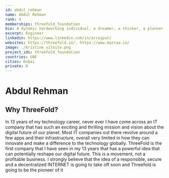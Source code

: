 ```yaml
---
id: abdul_rehman
name: Abdul Rehman
rank: 4
memberships: threefold_foundation
bio: A dynamic hardworking individual, a dreamer, a thinker, a planner, an explorer. Never an idle day! Over 8 years of industrial experience in Telecom - IT Management and opensource technologies, particularly Telecom/VoIP, Networks, IT Systems and Support, Systems Engineering and Servers Administration.
excerpt: Engineer
linkedin: https://www.linkedin.com/in/arrajput/
websites: https://threefold.io/, https://www.mazraa.io/
image: ./kristine_vilnite.png
project_ids: threefold_foundation
countries: UAE
cities: Dubai
private: 0
---
```


# Abdul Rehman

## Why ThreeFold?
In 13 years of my technology career, never ever I have come across an IT company that has such an exciting and thrilling mission and vision about the digital future of our planet. Most IT companies out there revolve around a few apps and their infrastructure, overall very limited in how they can innovate and make a difference to the technology globally. ThreeFold is the first company that I have seen in my 13 years that has a powerful idea that can potentially reshape our digital future. This is a movement, not a profitable business. I strongly believe that the idea of a responsible, secure and a decentralized INTERNET is going to take off soon and Threefold is going to be the pioneer of it

